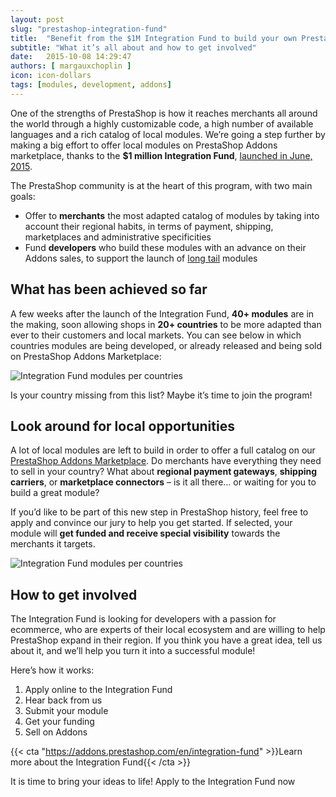 ```yaml
---
layout: post
slug: "prestashop-integration-fund"
title:  "Benefit from the $1M Integration Fund to build your own PrestaShop modules"
subtitle: "What it’s all about and how to get involved"
date:   2015-10-08 14:29:47
authors: [ margauxchoplin ]
icon: icon-dollars
tags: [modules, development, addons]
---
```



One of the strengths of PrestaShop is how it reaches merchants all around the world through a highly customizable code, a high number of available languages and a rich catalog of local modules. We’re going a step further by making a big effort to offer local modules on PrestaShop Addons marketplace, thanks to the **$1 million Integration Fund**, [launched in June, 2015](https://www.prestashop.com/blog/en/prestashop-launches-1000000-integration-fund-community/).

The PrestaShop community is at the heart of this program, with two main goals:

* Offer to **merchants** the most adapted catalog of modules by taking into account their regional habits, in terms of payment, shipping, marketplaces and administrative specificities
* Fund **developers** who build these modules with an advance on their Addons sales, to support the launch of [long tail](https://en.wikipedia.org/wiki/Long_tail) modules



## What has been achieved so far

A few weeks after the launch of the Integration Fund, **40+ modules** are in the making, soon allowing shops in **20+ countries** to be more adapted than ever to their customers and local markets.
You can see below in which countries modules are being developed, or already released and being sold on PrestaShop Addons Marketplace:

![Integration Fund modules per countries](/assets/images/2015/10/Build_Integration_Fund.png)

Is your country missing from this list? Maybe it’s time to join the program!

## Look around for local opportunities

A lot of local modules are left to build in order to offer a full catalog on our [PrestaShop Addons Marketplace](http://addons.prestashop.com/en/). Do merchants have everything they need to sell in your country? What about **regional payment gateways**, **shipping carriers**, or **marketplace connectors** – is it all there… or waiting for you to build a great module?

If you’d like to be part of this new step in PrestaShop history, feel free to apply and convince our jury to help you get started. If selected, your module will **get funded and receive special visibility** towards the merchants it targets.

![Integration Fund modules per countries](/assets/images/2015/10/Build_Integration_Fund_local_modules.png)


## How to get involved

The Integration Fund is looking for developers with a passion for ecommerce, who are experts of their local ecosystem and are willing to help PrestaShop expand in their region. If you think you have a great idea, tell us about it, and we’ll help you turn it into a successful module!

Here’s how it works:

1.  Apply online to the Integration Fund
2.  Hear back from us
3.  Submit your module
4.  Get your funding
5.  Sell on Addons


{{< cta "https://addons.prestashop.com/en/integration-fund" >}}Learn more about the Integration Fund{{< /cta >}}

It is time to bring your ideas to life! Apply to the Integration Fund now <i class="icon-girl-big-smile"></i>
